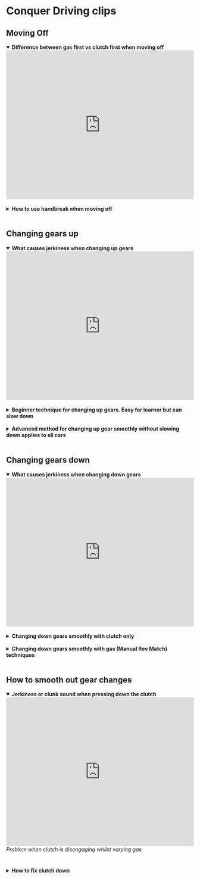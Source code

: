 # Conquer Driving clips

## Moving Off

<details open>
  <summary><strong>Difference between gas first vs clutch first when moving off </strong> </summary>
  <div style="display: flex; justify-content: space-between;">
  <div style="flex: 1; ">
    <iframe src="https://www.youtube.com/embed/k1SBFfMbksI?si=kSVc4ERMYulS4py5&amp;clip=Ugkx2MvdvEpcUjAtjAwFOeDsjr8WHbUu4e5r&amp;clipt=ELqrARiZgAU" title="YouTube video player" frameborder="0" allow="accelerometer; autoplay; clipboard-write; encrypted-media; gyroscope; picture-in-picture; web-share" referrerpolicy="strict-origin-when-cross-origin" allowfullscreen style="width:100%; height:400px;"></iframe>
  </div>
</div>
</details>
<br>

<details>
  <summary><strong>How to use handbreak when moving off</strong> </summary>
  <div style="display: flex; justify-content: space-between;">
  <div style="flex: 1; margin-right: 50px;">
    <iframe src="https://www.youtube.com/embed/k1SBFfMbksI?si=v_DC5v6CTDhsE1pi&amp;clip=UgkxsIAYZ2bUy_EWcRxqWV0HMmZIRLPI1XNr&amp;clipt=EO3hChjdlgw" title="YouTube video player" frameborder="0" allow="accelerometer; autoplay; clipboard-write; encrypted-media; gyroscope; picture-in-picture; web-share" referrerpolicy="strict-origin-when-cross-origin" allowfullscreen style="width:100%; height:400px;"></iframe>
    <br>
    <em style="height:40px; display:block;">Handbreak off when moving off on a flat surface</em>
  </div>
  <div style="flex: 1;">
    <iframe src="https://www.youtube.com/embed/k1SBFfMbksI?si=-EJzNTO4clAId7kr&amp;clip=Ugkxbf1PFcOnjdY8UZtjBi90RO_9aet0B_mc&amp;clipt=EJiJCRigyAo" title="YouTube video player" frameborder="0" allow="accelerometer; autoplay; clipboard-write; encrypted-media; gyroscope; picture-in-picture; web-share" referrerpolicy="strict-origin-when-cross-origin" allowfullscreen style="width:100%; height:400px;"></iframe>
    <br>
    <em style="height:40px; display:block;">Handbreak on when moving off to assist with Hillstarts</em>
  </div>
</div>
</details>
<br>

## Changing gears up

<details open>
  <summary><strong>What causes jerkiness when changing up gears</strong> </summary>
  <div style="display: flex; justify-content: space-between;">
  <div style="flex: 1; ">
    <iframe src="https://www.youtube.com/embed/68WTSe-_FhY?si=TI-pUKUWzVKhAY4S&amp;clip=UgkxqnSsrqwwtjgdIuA_nP3RFPgAUzC8Gqdv&amp;clipt=ENSaBxj4ugk" title="YouTube video player" frameborder="0" allow="accelerometer; clipboard-write; encrypted-media; gyroscope; picture-in-picture; web-share" referrerpolicy="strict-origin-when-cross-origin" allowfullscreen style="width:100%; height:400px;"></iframe>
  </div>
</div>
</details>
<br>

<details>
  <summary><strong>Beginner technique for changing up gears. Easy for learner but can slow down</strong> </summary>
  <div style="display: flex; justify-content: space-between;">
  <div style="flex: 1; margin-right: 50px;">
    <iframe src="https://www.youtube.com/embed/68WTSe-_FhY?si=One2v0IdfDDT8KgI&amp;clip=UgkxnArqXGDKEwbIUQBOKwZhYUTtSGla0ugU&amp;clipt=EMvNCRiJsAo" title="YouTube video player" frameborder="0" allow="accelerometer; clipboard-write; encrypted-media; gyroscope; picture-in-picture; web-share" referrerpolicy="strict-origin-when-cross-origin" allowfullscreen style="width:100%; height:400px;" ></iframe>
    <br>
    <em style="height:40px; display:block;">Beginner: Clutch down smoothly</em>
  </div>
  <div style="flex: 1;">
    <iframe src="https://www.youtube.com/embed/68WTSe-_FhY?si=4HQXXQ879eG-ZFZL&amp;clip=Ugkxt3JibCUt5qyPcKiXOZkNFmSlsrWoWxsP&amp;clipt=EKTpCxiApA0" title="YouTube video player" frameborder="0" allow="accelerometer; clipboard-write; encrypted-media; gyroscope; picture-in-picture; web-share" referrerpolicy="strict-origin-when-cross-origin" allowfullscreen style="width:100%; height:400px;" ></iframe>
    <br>
    <em style="height:40px; display:block;">Beginner: Change gear up smoothly</em>
  </div>
</div>
</details>
<br>

<details>
  <summary><strong>Advanced method for changing up gear smoothly without slowing down applies to all cars</strong> </summary>
  <div style="display: flex; justify-content: space-between;">
  <div style="flex: 1; ">
    <iframe src="https://www.youtube.com/embed/68WTSe-_FhY?si=9Swk0Ea3voKSRkAK&amp;clip=UgkxaYxhdiHBJhHRY9XdCeLQ16JeWfbEmQTC&amp;clipt=EP6eGxiI8h4" title="YouTube video player" frameborder="0" allow="accelerometer; autoplay; clipboard-write; encrypted-media; gyroscope; picture-in-picture; web-share" referrerpolicy="strict-origin-when-cross-origin" allowfullscreen style="width:100%; height:400px;"></iframe>
    <br>
    <em style="height:40px; display:block;">Full technique for changing up smoothly without slowing down</em>
  </div>
</div>
  <div style="flex: 1;">
    <iframe src="https://www.youtube.com/embed/_RyT_oQ7hq0?si=trfvTb9fbV8AZXEN&amp;clip=Ugkx3JyR5d263FNC6T8mw2V1Y9q3C_AoMvOz&amp;clipt=EP6cKBjkvyo" title="YouTube video player" frameborder="0" allow="accelerometer; autoplay; clipboard-write; encrypted-media; gyroscope; picture-in-picture; web-share" referrerpolicy="strict-origin-when-cross-origin" allowfullscreen style="width:100%; height:400px;"></iframe>
    <br>
    <em style="height:40px; display:block;">A demo on changing gear in car with aggressive engine breaking</em>
  </div>
</details>
<br>

## Changing gears down

<details open>
  <summary><strong>What causes jerkiness when changing down gears </strong></summary>
  <div style="display: flex; justify-content: space-between;">
  <div style="flex: 1; ">
    <iframe src="https://www.youtube.com/embed/RMYtBIO6mLM?si=7yoU-ukr7JwESCtD&amp;clip=Ugkxqyg8Mb1NfUZ3QgYOskoLYjBDgGYenl3q&amp;clipt=ENg2GMHpAg" title="YouTube video player" frameborder="0" allow="accelerometer; autoplay; clipboard-write; encrypted-media; gyroscope; picture-in-picture; web-share" referrerpolicy="strict-origin-when-cross-origin" allowfullscreen style="width:100%; height:400px;"></iframe>
  </div>
</div>
</details>
<br>

<details>
  <summary><strong> Changing down gears smoothly with clutch only </strong> </summary>
  <div style="display: flex; justify-content: space-between;">
    <div style="flex: 1; margin-right: 50px;">
      <iframe src="https://www.youtube.com/embed/RMYtBIO6mLM?si=G2-yokiOLlgGBCFs&amp;clip=UgkxPWIRkHwLeKQJ7RfsgqLRq6dcFccqw_VW&amp;clipt=EOywCRjO8Ak" title="YouTube video player" frameborder="0" allow="accelerometer; autoplay; clipboard-write; encrypted-media; gyroscope; picture-in-picture; web-share" referrerpolicy="strict-origin-when-cross-origin" allowfullscreen style="width:100%; height:400px;" ></iframe>
      <br>
      <em style="height:40px; display:block;">Advice on changing down gears</em>
    </div>
    <div style="flex: 1;">
      <iframe src="https://www.youtube.com/embed/RMYtBIO6mLM?si=uoPdlzUAOJTudgsh&amp;clip=UgkxIbWSFxG5cXUTlQqDr6-bY9hC28YdfSPt&amp;clipt=ENjsAhidwgU" title="YouTube video player" frameborder="0" allow="accelerometer; autoplay; clipboard-write; encrypted-media; gyroscope; picture-in-picture; web-share" referrerpolicy="strict-origin-when-cross-origin" allowfullscreen style="width:100%; height:400px;" ></iframe>
      <br>
      <em style="height:40px; display:block;">Downshift by slowing down to 1000 revs. No need to hold bitepoint</em>
    </div>
</div>
<br>
  <div style="display: flex; justify-content: space-between;">
    <div style="flex: 1;">
      <iframe src="https://www.youtube.com/embed/RMYtBIO6mLM?si=IQdcJ3N-byiKiHwb&amp;clip=Ugkxn_BlMMkSAIyz317UHLSt_kj2m223IQFG&amp;clipt=EMzyERjH_RQ" title="YouTube video player" frameborder="0" allow="accelerometer; autoplay; clipboard-write; encrypted-media; gyroscope; picture-in-picture; web-share" referrerpolicy="strict-origin-when-cross-origin" allowfullscreen style="width:100%; height:400px;"></iframe>
      <br>
      <em style="height:40px; display:block;">Downshift by holding on the bitepoint and let clutch finish rev matching</em>
    </div>
</div>
</details>
<br>


<details>
  <summary><strong> Changing down gears smoothly with gas (Manual Rev Match) techniques </strong> </summary>
  <div style="display: flex; justify-content: space-between;">
    <div style="flex: 1; margin-right: 50px;">
      <iframe src="https://www.youtube.com/embed/RMYtBIO6mLM?si=pM5IzQK0xJH8S12k&amp;clip=UgkxgTRaQbyy21IjdaVWP5yubIDeob4Ke-Ut&amp;clipt=EMCqGRig_xw" title="YouTube video player" frameborder="0" allow="accelerometer; autoplay; clipboard-write; encrypted-media; gyroscope; picture-in-picture; web-share" referrerpolicy="strict-origin-when-cross-origin" allowfullscreen style="width:100%; height:400px;" ></iframe>
      <br>
      <em style="height:40px; display:block;">Rev matching with steady gas when downshifting</em>
    </div>
    <div style="flex: 1;">
      <iframe src="https://www.youtube.com/embed/RMYtBIO6mLM?si=ufp4vu3FsrM-CyxU&amp;clip=Ugkx50xbfYR71JRT9Jdy-L7A2veR-xrYERQh&amp;clipt=EOmQHhjykCA" title="YouTube video player" frameborder="0" allow="accelerometer; autoplay; clipboard-write; encrypted-media; gyroscope; picture-in-picture; web-share" referrerpolicy="strict-origin-when-cross-origin" allowfullscreen style="width:100%; height:400px;" ></iframe>
      <br>
      <em style="height:40px; display:block;">Rev matching with quick gas (blip) when downshifting</em>
    </div>
</div>
<br>
  <div style="display: flex; justify-content: space-between;">
    <div style="flex: 1;">
      <iframe src="https://www.youtube.com/embed/RMYtBIO6mLM?si=iqHZbQAnC4NDJlkV&amp;clip=UgkxK84L2MhbSTQZz47SXgmjaCPjjkMAi61u&amp;clipt=EKuyIBi2uiI" title="YouTube video player" frameborder="0" allow="accelerometer; autoplay; clipboard-write; encrypted-media; gyroscope; picture-in-picture; web-share" referrerpolicy="strict-origin-when-cross-origin" allowfullscreen style="width:100%; height:400px;"></iframe>
      <br>
      <em style="height:40px; display:block;">Advanced Rev matching using heel and toe when downhifting. (Rev matching while breaking and quick blip)</em>
    </div>
</div>
</details>
<br>

## How to smooth out gear changes

<details open>
  <summary><strong>Jerkiness or clunk sound when pressing down the clutch</strong> </summary>
  <div style="display: flex; justify-content: space-between;">
  <div style="flex: 1; ">
    <iframe src="https://www.youtube.com/embed/_RyT_oQ7hq0?si=ZHFFK7FFSwQ03Q9Z&amp;clip=Ugkx65Fan3BPUbejM2qpjndzCQNwTzk3oZKL&amp;clipt=EMT5BBijzgg" title="YouTube video player" frameborder="0" allow="accelerometer; autoplay; clipboard-write; encrypted-media; gyroscope; picture-in-picture; web-share" referrerpolicy="strict-origin-when-cross-origin" allowfullscreen style="width:100%; height:400px;"></iframe>
    <br>
    <em style="height:40px; display:block;">Problem when clutch is disengaging whilst varying gas</em>
  </div>
</div>
</details>
<br>

<details>
  <summary><strong>How to fix clutch down</strong> </summary>

<div style="display: flex; justify-content: space-between;">
    <div style="flex: 1; ">
      <iframe src="https://www.youtube.com/embed/_RyT_oQ7hq0?si=m6WFFQCbnkXbbVYC&amp;clip=UgkxYFYXy_zWo3nAOy0JXDHnqTJOs8pXBNfv&amp;clipt=ENu5CRiO1Qo" title="YouTube video player" frameborder="0" allow="accelerometer; autoplay; clipboard-write; encrypted-media; gyroscope; picture-in-picture; web-share" referrerpolicy="strict-origin-when-cross-origin" allowfullscreen allowfullscreen style="width:100%; height:400px;" ></iframe>
      <br>
      <em style="height:40px; display:block;">How to fix clutch down problem</em>
    </div>
</div>

<div style="display: flex; justify-content: space-between;">
    <div style="flex: 1; margin-right: 50px;">
      <iframe src="https://www.youtube.com/embed/_RyT_oQ7hq0?si=QmvEQk44XNeNo2xP&amp;clip=Ugkx6f_BuuWl6GQeqdWmMWStNjofszyXQJk8&amp;clipt=EKPsCxjZow0" title="YouTube video player" frameborder="0" allow="accelerometer; autoplay; clipboard-write; encrypted-media; gyroscope; picture-in-picture; web-share" referrerpolicy="strict-origin-when-cross-origin" allowfullscreen allowfullscreen style="width:100%; height:400px;"></iframe>
      <br>
      <em style="height:40px; display:block;">How fast to press the clutch down</em>
    </div>
  <div style="flex: 1;">
      <iframe src="https://www.youtube.com/embed/_RyT_oQ7hq0?si=j3f-zX8Uzxc6IYCV&amp;clip=UgkxqrKy7e4UmQYcd8x6p_qku9tKWYYv4puN&amp;clipt=EP-nDRif8Q4" title="YouTube video player" frameborder="0" allow="accelerometer; autoplay; clipboard-write; encrypted-media; gyroscope; picture-in-picture; web-share" referrerpolicy="strict-origin-when-cross-origin" allowfullscreen style="width:100%; height:400px;"></iframe>
      <br>
      <em style="height:40px; display:block;">How to reduce chances of varying gas when pressing clutch down</em>
    </div>
  
</div>

  
</details>
<br>



